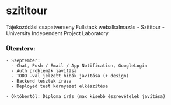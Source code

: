 # szititour
Tájékozódási csapatverseny Fullstack webalkalmazás - Szititour - University Independent Project Laboratory

### Ütemterv:
    - Szeptember:
      - Chat, Push / Email / App Notification, GoogleLogin
      - Auth problémák javítása
      - TODO -val jelzett hibák javítása (+ design)
      - Backend tesztek írása
      - Deployed test környezet elkészítése

    - Októbertől: Diploma írás (max kisebb észrevételek javítása)
